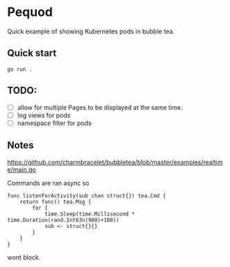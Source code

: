 # Pequod

Quick example of showing Kubernetes pods in bubble tea.

## Quick start

`go run .`


## TODO:
- [ ] allow for multiple Pages to be displayed at the same time.
- [ ] log views for pods
- [ ] namespace filter for pods
## Notes
https://github.com/charmbracelet/bubbletea/blob/master/examples/realtime/main.go

Commands are ran async so


```
func listenForActivity(sub chan struct{}) tea.Cmd {
	return func() tea.Msg {
		for {
			time.Sleep(time.Millisecond * time.Duration(rand.Int63n(900)+100))
			sub <- struct{}{}
		}
	}
}
```

wont block.
